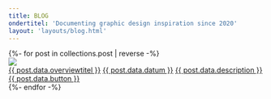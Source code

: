 ```yaml
---
title: BLOG
ondertitel: 'Documenting graphic design inspiration since 2020'
layout: 'layouts/blog.html'
---
```


<div class="blog">
{%- for post in collections.post | reverse -%}
  <div class="bloglink">
    <img class="fotopost" src='{{ post.data.afbeelding }}'>
    <div class="infopost">
      <a class="blogtitel" href="{{ post.url | url }}">{{ post.data.overviewtitel }}</a>
      <a class="blogdate" href="{{ post.url | url }}">{{ post.data.datum }}</a>
      <a href="{{ post.url | url }}">{{ post.data.description }}</a>
      <a class="blogbutton" href="{{ post.url | url }}">{{ post.data.button }}</a>
    </div>
 </div>
{%- endfor -%}
</div>
